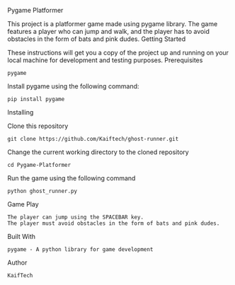 Pygame Platformer

This project is a platformer game made using pygame library. The game features a player who can jump and walk, and the player has to avoid obstacles in the form of bats and pink dudes.
Getting Started

These instructions will get you a copy of the project up and running on your local machine for development and testing purposes.
Prerequisites

    pygame

Install pygame using the following command:

    pip install pygame

Installing

Clone this repository


    git clone https://github.com/Kaiftech/ghost-runner.git

Change the current working directory to the cloned repository



    cd Pygame-Platformer

Run the game using the following command


    python ghost_runner.py

Game Play

    The player can jump using the SPACEBAR key.
    The player must avoid obstacles in the form of bats and pink dudes.

Built With

    pygame - A python library for game development

Author

    KaifTech

